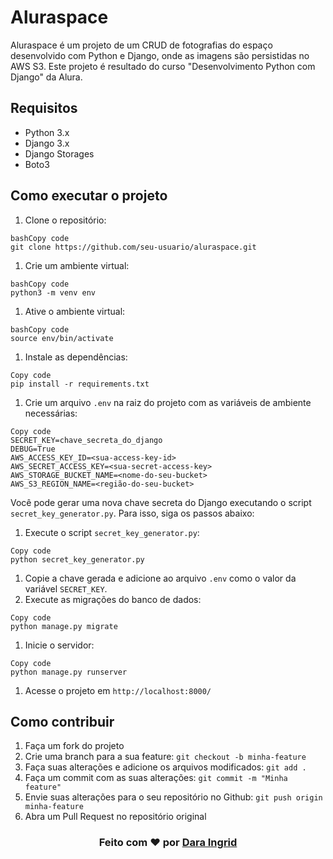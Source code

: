 # Aluraspace

Aluraspace é um projeto de um CRUD de fotografias do espaço desenvolvido com Python e Django, onde as imagens são persistidas no AWS S3. Este projeto é resultado do curso "Desenvolvimento Python com Django" da Alura.

## Requisitos

- Python 3.x
- Django 3.x
- Django Storages
- Boto3

## Como executar o projeto

1. Clone o repositório:

```
bashCopy code
git clone https://github.com/seu-usuario/aluraspace.git
```

1. Crie um ambiente virtual:

```
bashCopy code
python3 -m venv env
```

1. Ative o ambiente virtual:

```
bashCopy code
source env/bin/activate
```

1. Instale as dependências:

```
Copy code
pip install -r requirements.txt
```

1. Crie um arquivo `.env` na raiz do projeto com as variáveis de ambiente necessárias:

```
Copy code
SECRET_KEY=chave_secreta_do_django
DEBUG=True
AWS_ACCESS_KEY_ID=<sua-access-key-id>
AWS_SECRET_ACCESS_KEY=<sua-secret-access-key>
AWS_STORAGE_BUCKET_NAME=<nome-do-seu-bucket>
AWS_S3_REGION_NAME=<região-do-seu-bucket>
```

Você pode gerar uma nova chave secreta do Django executando o script `secret_key_generator.py`. Para isso, siga os passos abaixo:

1. Execute o script `secret_key_generator.py`:

```
Copy code
python secret_key_generator.py
```

1. Copie a chave gerada e adicione ao arquivo `.env` como o valor da variável `SECRET_KEY`.
2. Execute as migrações do banco de dados:

```
Copy code
python manage.py migrate
```

1. Inicie o servidor:

```
Copy code
python manage.py runserver
```

1. Acesse o projeto em `http://localhost:8000/`

## Como contribuir

1. Faça um fork do projeto
2. Crie uma branch para a sua feature: `git checkout -b minha-feature`
3. Faça suas alterações e adicione os arquivos modificados: `git add .`
4. Faça um commit com as suas alterações: `git commit -m "Minha feature"`
5. Envie suas alterações para o seu repositório no Github: `git push origin minha-feature`
6. Abra um Pull Request no repositório original

<h3 align="center">
Feito com ❤️ por <a href="https://www.linkedin.com/in/dara-ingrid/">Dara Ingrid</a>
</a>
</h3>
